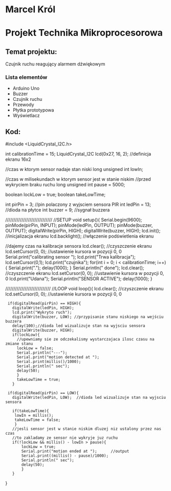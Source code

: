 # Marcel Król
# Projekt Technika Mikroprocesorowa

## Temat projektu:
Czujnik ruchu reagujący alarmem dźwiękowym
### Lista elementów
- Arduino Uno
- Buzzer
- Czujnik ruchu 
- Przewody
- Płytka prototypowa
- Wyświetlacz
## Kod:
#include <LiquidCrystal_I2C.h>

int calibrationTime = 15;
LiquidCrystal_I2C lcd(0x27, 16, 2); //definicja ekranu 16x2

//czas w ktorym sensor nadaje stan niski
long unsigned int lowIn;         

//czas w milisekundach w ktorym sensor jest w stanie niskim
//przed wykryciem braku ruchu
long unsigned int pause = 5000;  

boolean lockLow = true;
boolean takeLowTime;  

int pirPin = 3;    //pin polaczony z wyjsciem sensora PIR
int ledPin = 13;   //dioda na płytce
int buzzer = 9;    //sygnał buzzera 

/////////////////////////////
//SETUP
void setup(){
  Serial.begin(9600);
  pinMode(pirPin, INPUT);
  pinMode(ledPin, OUTPUT);
  pinMode(buzzer, OUTPUT);
  digitalWrite(pirPin, HIGH);
  digitalWrite(buzzer, HIGH);
  lcd.init(); //inicjalizacja ekranu
  lcd.backlight(); //włączenie podświetlenia ekranu

  //dajemy czas na kalibracje sensora
  lcd.clear(); //czyszczenie ekranu
  lcd.setCursor(0, 0); //ustawienie kursora w pozycji 0, 0
  Serial.print("calibrating sensor ");
  lcd.print("Trwa kalibracja");
  lcd.setCursor(0,1);
  lcd.print("czujnika");
    for(int i = 0; i < calibrationTime; i++){
      Serial.print(".");
      delay(1000);
      }
    Serial.println(" done");
    lcd.clear(); //czyszczenie ekranu
    lcd.setCursor(0, 0); //ustawienie kursora w pozycji 0, 0
    lcd.print("Udana");
    Serial.println("SENSOR ACTIVE");
    delay(1000);
  }

////////////////////////////
//LOOP
void loop(){
  lcd.clear(); //czyszczenie ekranu
  lcd.setCursor(0, 0); //ustawienie kursora w pozycji 0, 0

     if(digitalRead(pirPin) == HIGH){
       digitalWrite(ledPin, HIGH);
       lcd.print("Wykryto ruch");
       digitalWrite(buzzer, LOW); //przypisanie stanu niskiego na wejściu buzzera
       delay(100);//dioda led wizualizuje stan na wyjsciu sensora
       digitalWrite(buzzer, HIGH);
       if(lockLow){  
         //upewniamy sie ze odczekalismy wystarczajaca ilosc czasu na zmiane stanu
         lockLow = false;            
         Serial.println("---");
         Serial.print("motion detected at ");
         Serial.print(millis()/1000);
         Serial.println(" sec"); 
         delay(50);
         }         
         takeLowTime = true;
       }

     if(digitalRead(pirPin) == LOW){       
       digitalWrite(ledPin, LOW);  //dioda led wizualizuje stan na wyjsciu sensora

       if(takeLowTime){
        lowIn = millis();          
        takeLowTime = false;       
        }
       //jesli sensor jest w stanie niskim dluzej niz ustalony przez nas czas
       //to zakladamy ze sensor nie wykryje juz ruchu
       if(!lockLow && millis() - lowIn > pause){  
           lockLow = true;                        
           Serial.print("motion ended at ");      //output
           Serial.print((millis() - pause)/1000);
           Serial.println(" sec");
           delay(50);
           }
       }
  }


